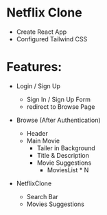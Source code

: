 # Netflix Clone 

- Create React App
- Configured Tailwind CSS

# Features:
- Login / Sign Up 
  - Sign In / Sign Up Form
  - redirect to Browse Page
- Browse (After Authentication)
  - Header
  - Main Movie
     - Tailer in Background
     - Title & Description
     - Movie Suggestions
       - MoviesList * N

- NetflixClone
  - Search Bar 
  - Movies Suggestions       
